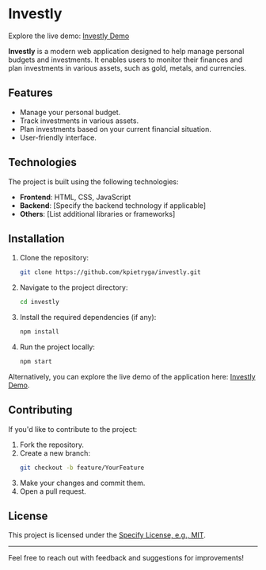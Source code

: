 # Investly

Explore the live demo: [Investly Demo](https://investly.pietryga.com.pl/)

**Investly** is a modern web application designed to help manage personal budgets and investments. It enables users to monitor their finances and plan investments in various assets, such as gold, metals, and currencies.

## Features

- Manage your personal budget.
- Track investments in various assets.
- Plan investments based on your current financial situation.
- User-friendly interface.

## Technologies

The project is built using the following technologies:

- **Frontend**: HTML, CSS, JavaScript
- **Backend**: [Specify the backend technology if applicable]
- **Others**: [List additional libraries or frameworks]

## Installation

1. Clone the repository:
   ```bash
   git clone https://github.com/kpietryga/investly.git
   ```
2. Navigate to the project directory:
   ```bash
   cd investly
   ```
3. Install the required dependencies (if any):
   ```bash
   npm install
   ```
4. Run the project locally:
   ```bash
   npm start
   ```

Alternatively, you can explore the live demo of the application here: [Investly Demo](https://investly.pietryga.com.pl/).

## Contributing

If you'd like to contribute to the project:

1. Fork the repository.
2. Create a new branch:
   ```bash
   git checkout -b feature/YourFeature
   ```
3. Make your changes and commit them.
4. Open a pull request.

## License

This project is licensed under the [Specify License, e.g., MIT](./LICENSE).

---

Feel free to reach out with feedback and suggestions for improvements!